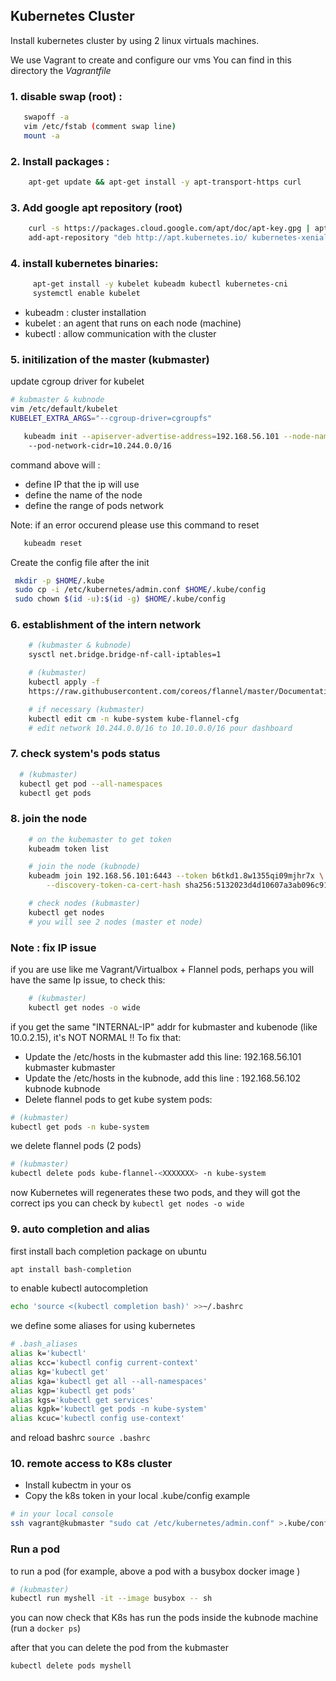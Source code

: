
## Kubernetes Cluster
 Install kubernetes cluster by using 2 linux virtuals machines.

 We use Vagrant to create and configure our vms
 You can find in this directory the *Vagrantfile*

 ### 1. disable swap (root) :
 ```sh   
    swapoff -a
    vim /etc/fstab (comment swap line)
    mount -a
```

### 2. Install packages :
```sh
    apt-get update && apt-get install -y apt-transport-https curl
```

### 3. Add google apt repository (root)
```sh    
    curl -s https://packages.cloud.google.com/apt/doc/apt-key.gpg | apt-key add -
    add-apt-repository "deb http://apt.kubernetes.io/ kubernetes-xenial main"
```

### 4. install kubernetes binaries:
```sh    
     apt-get install -y kubelet kubeadm kubectl kubernetes-cni
     systemctl enable kubelet
```
- kubeadm : cluster installation
- kubelet : an agent that runs on each node (machine)
- kubectl : allow communication with the cluster

### 5. initilization of the master (kubmaster)
update cgroup driver for kubelet
```sh
# kubmaster & kubnode
vim /etc/default/kubelet
KUBELET_EXTRA_ARGS="--cgroup-driver=cgroupfs"
```

```sh
   kubeadm init --apiserver-advertise-address=192.168.56.101 --node-name $HOSTNAME 
    --pod-network-cidr=10.244.0.0/16
```
command above will : 
- define IP that the ip will use
- define the name of the node
- define the range of pods network

Note: if an error occurend please use this command to reset 
```sh
   kubeadm reset
```
Create the config file after the init 

```sh
 mkdir -p $HOME/.kube
 sudo cp -i /etc/kubernetes/admin.conf $HOME/.kube/config
 sudo chown $(id -u):$(id -g) $HOME/.kube/config
```
### 6. establishment of the intern network 
```sh
    # (kubmaster & kubnode)
    sysctl net.bridge.bridge-nf-call-iptables=1 

    # (kubmaster)
    kubectl apply -f 
    https://raw.githubusercontent.com/coreos/flannel/master/Documentation/kube-flannel.yml

    # if necessary (kubmaster)
    kubectl edit cm -n kube-system kube-flannel-cfg
    # edit network 10.244.0.0/16 to 10.10.0.0/16 pour dashboard
```

### 7. check system's pods status 
```sh
  # (kubmaster)
  kubectl get pod --all-namespaces
  kubectl get pods
```
### 8. join the node
```sh
    # on the kubemaster to get token
    kubeadm token list

    # join the node (kubnode)
    kubeadm join 192.168.56.101:6443 --token b6tkd1.8w1355qi09mjhr7x \
        --discovery-token-ca-cert-hash sha256:5132023d4d10607a3ab096c91cb12e1d00f5b9f93310f7b82d385c4325840fe4 

    # check nodes (kubmaster)
    kubectl get nodes
    # you will see 2 nodes (master et node)
```
### Note : fix IP issue
 if you are use like me Vagrant/Virtualbox + Flannel pods, perhaps you will have the same Ip
 issue, to check this:
```sh
    # (kubmaster) 
    kubectl get nodes -o wide
```
if you get the same "INTERNAL-IP" addr for kubmaster and kubenode (like 10.0.2.15),
 it's NOT NORMAL !!
To fix that: 
 - Update the /etc/hosts in the kubmaster add this line: 192.168.56.101  kubmaster kubmaster
 - Update the /etc/hosts in the kubnode, add this line : 192.168.56.102  kubnode kubnode
 - Delete flannel pods
 to get kube system pods:
```sh
# (kubmaster) 
kubectl get pods -n kube-system
```
we delete flannel pods (2 pods)
```sh
# (kubmaster) 
kubectl delete pods kube-flannel-<XXXXXXX> -n kube-system
```
now Kubernetes will regenerates these two pods, and they will got the correct ips
you can check by  ```kubectl get nodes -o wide```

### 9. auto completion and alias
first install bach completion package on ubuntu
```sh
apt install bash-completion
```
to enable kubectl autocompletion

```sh
echo 'source <(kubectl completion bash)' >>~/.bashrc
```
we define some aliases for using kubernetes 

```sh
# .bash_aliases
alias k='kubectl'
alias kcc='kubectl config current-context'
alias kg='kubectl get'
alias kga='kubectl get all --all-namespaces'
alias kgp='kubectl get pods'
alias kgs='kubectl get services'
alias kgpk='kubectl get pods -n kube-system'
alias kcuc='kubectl config use-context'
```
and reload bashrc ``` source .bashrc ```

### 10. remote access to K8s cluster
- Install kubectm in your os 
- Copy the k8s token in your local .kube/config
example
```sh
# in your local console
ssh vagrant@kubmaster "sudo cat /etc/kubernetes/admin.conf" >.kube/config
```

### Run a pod
to run a pod (for example, above a pod with a busybox docker image )

```sh
# (kubmaster)
kubectl run myshell -it --image busybox -- sh
```
you can now check that K8s has run the pods inside the kubnode machine (run a ```docker ps```)

after that you can delete the pod from the kubmaster
```sh
kubectl delete pods myshell
```
### 
